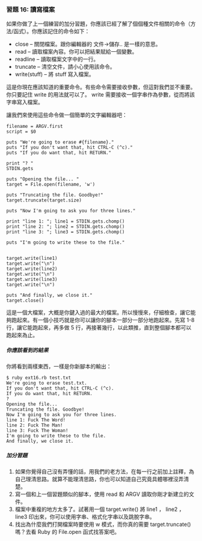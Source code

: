 ### 習題 16: 讀寫檔案

如果你做了上一個練習的加分習題，你應該已經了解了個個種文件相關的命令（方法/函式）。你應該記住的命令如下：

* close – 關閉檔案。跟你編輯器的 文件->儲存.. 是一樣的意思。
* read – 讀取檔案內容。你可以把結果賦給一個變數。
* readline – 讀取檔案文字中的一行。
* truncate – 清空文件，請小心使用該命令。
* write(stuff) – 將 stuff 寫入檔案。

這是你現在應該知道的重要命令。有些命令需要接收參數，但這對我們並不重要。你只要記住 write 的用法就可以了。 write 需要接收一個字串作為參數，從而將該字串寫入檔案。

讓我們來使用這些命令做一個簡單的文字編輯器吧：

    filename = ARGV.first
    script = $0

    puts "We're going to erase #{filename}."
    puts "If you don't want that, hit CTRL-C (^c)."
    puts "If you do want that, hit RETURN."

    print "? "
    STDIN.gets

    puts "Opening the file... "
    target = File.open(filename, 'w')

    puts "Truncating the file. Goodbye!"
    target.truncate(target.size)

    puts "Now I'm going to ask you for three lines."

    print "line 1: "; line1 = STDIN.gets.chomp()
    print "line 2: "; line2 = STDIN.gets.chomp()
    print "line 3: "; line3 = STDIN.gets.chomp()

    puts "I'm going to write these to the file."


    target.write(line1)
    target.write("\n")
    target.write(line2)
    target.write("\n")
    target.write(line3)
    target.write("\n")

    puts "And finally, we close it."
    target.close()


這是一個大檔案，大概是你鍵入過的最大的檔案。所以慢慢來，仔細檢查，讓它能夠跑起來。有一個小技巧就是你可以讓你的腳本一部分一部分地跑起來。先寫 1-8 行，讓它能跑起來，再多做 5 行，再接著幾行，以此類推，直到整個腳本都可以跑起來為止。

##### 你應該看到的結果

你將看到兩樣東西，一樣是你新腳本的輸出：

    $ ruby ext16.rb test.txt
    We're going to erase test.txt.
    If you don't want that, hit CTRL-C (^c).
    If you do want that, hit RETURN.
    ? 
    Opening the file... 
    Truncating the file. Goodbye!
    Now I'm going to ask you for three lines.
    line 1: Fuck The Word!
    line 2: Fuck The Man!
    line 3: Fuck The Woman!
    I'm going to write these to the file.
    And finally, we close it.

##### 加分習題

1. 如果你覺得自己沒有弄懂的話，用我們的老方法，在每一行之前加上註釋，為自己理清思路。就算不能理清思路，你也可以知道自己究竟具體哪裡沒弄清楚。
2. 寫一個和上一個習題類似的腳本，使用 read 和 ARGV 讀取你剛才新建立的文件。
3. 檔案中重複的地方太多了。試著用一個 target.write() 將 line1 ， line2 ， line3 印出來，你可以使用字串、格式化字串以及跳脫字串。
4. 找出為什麼我們打開檔案時要使用 w 模式，而你真的需要 target.truncate() 嗎？去看 Ruby 的 File.open 函式找答案吧。